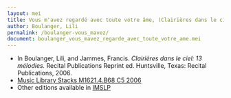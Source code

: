 ```yaml
---
layout: mei
title: Vous m'avez regardé avec toute votre âme, (Clairières dans le ciel, 13 mélodies)
author: Boulanger, Lili
permalink: /boulanger-vous_mavez/
document: boulanger_vous_mavez_regarde_avec_toute_votre_ame.mei
---
```


- In Boulanger, Lili, and Jammes, Francis. *Clairières dans le ciel: 13 mélodies.* Recital Publications Reprint ed. Huntsville, Texas: Recital Publications, 2006.
- <a href="https://tufts-primo.hosted.exlibrisgroup.com/permalink/f/14dinuo/01TUN_ALMA2183970000003851" target="_blank">Music Library Stacks M1621.4.B68 C5 2006</a>
- Other editions available in <a href="https://imslp.org/wiki/Clairi%C3%A8res_dans_le_ciel_(Boulanger%2C_Lili)" target="_blank">IMSLP</a>
